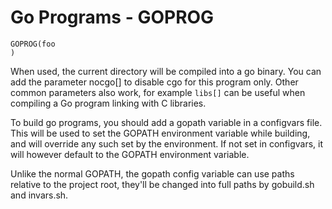 # Go Programs - GOPROG

    GOPROG(foo
    )

When used, the current directory will be compiled into a go binary.  You can
add the parameter nocgo[] to disable cgo for this program only. Other common
parameters also work, for example `libs[]` can be useful when compiling a Go
program linking with C libraries.

To build go programs, you should add a gopath variable in a configvars file.
This will be used to set the GOPATH environment variable while building, and
will override any such set by the environment.  If not set in configvars, it
will however default to the GOPATH environment variable.

Unlike the normal GOPATH, the gopath config variable can use paths relative to
the project root, they'll be changed into full paths by gobuild.sh and
invars.sh.
